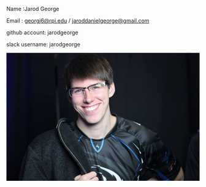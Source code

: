 ﻿Name :Jarod George

Email : georgj6@rpi.edu / jaroddanielgeorge@gmail.com

github account: jarodgeorge

slack username: jarodgeorge



![Photo of jarod george](screenshots/me.jpg)
 
